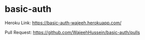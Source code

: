 # basic-auth

Heroku Link: https://basic-auth-wajeeh.herokuapp.com/

Pull Request: https://github.com/WajeehHussein/basic-auth/pulls

